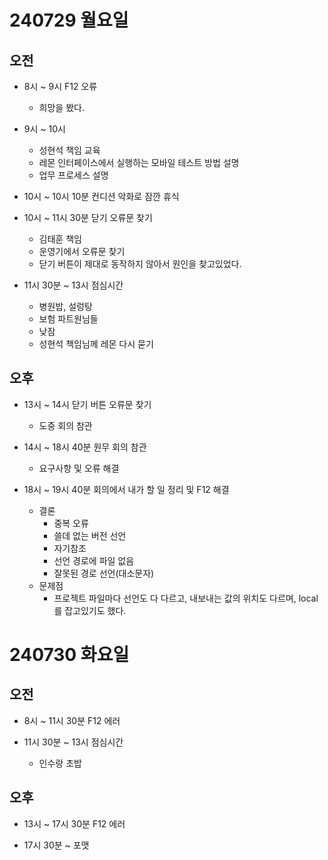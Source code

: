 # 240729 월요일
## 오전
- 8시 ~ 9시 F12 오류
    - 희망을 봤다.

- 9시 ~ 10시 
    - 성현석 책임 교육
    - 레몬 인터페이스에서 실행하는 모바일 테스트 방법 설명
    - 업무 프로세스 설명

- 10시 ~ 10시 10분 컨디션 악화로 잠깐 휴식

- 10시 ~ 11시 30분 닫기 오류문 찾기
    - 김태훈 책임
    - 운영기에서 오류문 찾기
    - 닫기 버튼이 제대로 동작하지 않아서 원인을 찾고있었다.

- 11시 30분 ~ 13시 점심시간
    - 병원밥, 설렁탕 
    - 보험 파트원님들
    - 낮잠
    - 성현석 책임님께 레몬 다시 묻기

## 오후
- 13시 ~ 14시 닫기 버튼 오류문 찾기
    - 도중 회의 참관

- 14시 ~ 18시 40분 원무 회의 참관
    - 요구사항 및 오류 해결

- 18시 ~ 19시 40분 회의에서 내가 할 일 정리 및 F12 해결
    - 결론
        - 중복 오류
        - 쓸데 없는 버전 선언
        - 자기참조
        - 선언 경로에 파일 없음
        - 잘못된 경로 선언(대소문자)
    - 문제점
        - 프로젝트 파일마다 선언도 다 다르고, 내보내는 값의 위치도 다르며, local를 잡고있기도 했다.
        


# 240730 화요일
## 오전
- 8시 ~ 11시 30분 F12 에러

- 11시 30분 ~ 13시 점심시간
    - 인수랑 초밥


## 오후
- 13시 ~ 17시 30분 F12 에러

- 17시 30분 ~ 포맷
